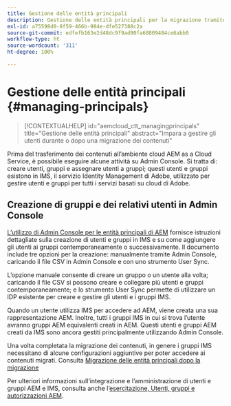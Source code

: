 ```yaml
---
title: Gestione delle entità principali
description: Gestione delle entità principali per la migrazione tramite Admin Console
exl-id: a75598d0-8f59-466b-984e-dfe527388c2a
source-git-commit: edfefb163e2d48dc9f9ad90fa68809484ce6abb0
workflow-type: ht
source-wordcount: '311'
ht-degree: 100%

---
```


# Gestione delle entità principali {#managing-principals}

>[!CONTEXTUALHELP]
>id="aemcloud_ctt_managingprincipals"
>title="Gestione delle entità principali"
>abstract="Impara a gestire gli utenti durante o dopo una migrazione dei contenuti"

Prima del trasferimento dei contenuti all’ambiente cloud AEM as a Cloud Service, è possibile eseguire alcune attività su Admin Console.  Si tratta di: creare utenti, gruppi e assegnare utenti a gruppi; questi utenti e gruppi esistono in IMS, il servizio Identity Management di Adobe, utilizzato per gestire utenti e gruppi per tutti i servizi basati su cloud di Adobe.

## Creazione di gruppi e dei relativi utenti in Admin Console

[L’utilizzo di Admin Console per le entità principali di AEM](https://experienceleague.adobe.com/it/docs/experience-manager-cloud-service/content/security/ims-support#how-to-set-up) fornisce istruzioni dettagliate sulla creazione di utenti e gruppi in IMS e su come aggiungere gli utenti ai gruppi contemporaneamente o successivamente.  Il documento include tre opzioni per la creazione: manualmente tramite Admin Console, caricando il file CSV in Admin Console e con uno strumento User Sync.

L’opzione manuale consente di creare un gruppo o un utente alla volta; caricando il file CSV si possono creare e collegare più utenti e gruppi contemporaneamente; e lo strumento User Sync permette di utilizzare un IDP esistente per creare e gestire gli utenti e i gruppi IMS.

Quando un utente utilizza IMS per accedere ad AEM, viene creata una sua rappresentazione AEM.  Inoltre, tutti i gruppi IMS in cui si trova l’utente avranno gruppi AEM equivalenti creati in AEM.  Questi utenti e gruppi AEM creati da IMS sono ancora gestiti principalmente utilizzando Admin Console.

Una volta completata la migrazione dei contenuti, in genere i gruppi IMS necessitano di alcune configurazioni aggiuntive per poter accedere ai contenuti migrati.  Consulta [Migrazione delle entità principali dopo la migrazione](/help/journey-migration/managing-principals-after-migration.md)

Per ulteriori informazioni sull’integrazione e l’amministrazione di utenti e gruppi AEM e IMS, consulta anche l’[esercitazione, Utenti, gruppi e autorizzazioni AEM](https://experienceleague.adobe.com/it/docs/experience-manager-learn/cloud-service/accessing/aem-users-groups-and-permissions).
